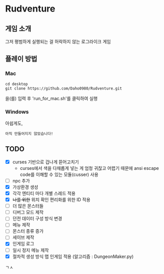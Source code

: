 # Rudventure

## 게임 소개
그저 평범하게 실행되는 걸 허락하지 않는 로그라이크 게임   
   
## 플레이 방법   
### Mac   
```
cd desktop
git clone https://github.com/Daho0980/Rudventure.git
```
을(를) 입력 후 'run_for_mac.sh'를 클릭하여 실행   

### Windows   
아쉽게도,   
```
아직 만들어지지 않았습니다!
```

## TODO   
- [x] curses 기반으로 겁나게 뜯어고치기   
    - curses에서 색을 다채롭게 넣는 게 엄청 귀찮고 어렵기 때문에 ansi escape code를 이해할 수 있는 모듈(cusser) 사용   
- [ ] npc 추가   
- [x] 가상환경 생성   
- [x] 각각 엔티티 마다 개별 스레드 적용   
- [x] ~~나를 위한~~ 위치 확인 편리화를 위한 ID 적용   
- [ ] 더 많은 몬스터들   
- [ ] 디버그 모드 제작   
- [ ] 던전 데이터 구성 방식 변경   
- [ ] 메뉴 제작   
- [ ] 몬스터 종류 증가   
- [ ] 세이브 제작   
- [x] 인게임 로그   
- [ ] 일시 정지 메뉴 제작   
- [x] 절차적 생성 방식 맵 인게임 적용 (알고리즘 : DungeonMaker.py)   

ㄱㅅ